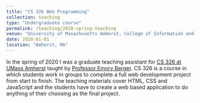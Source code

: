 ```yaml
---
title: "CS 326 Web Programming"
collection: teaching
type: "Undergraduate course"
permalink: /teaching/2020-spring-teaching
venue: "University of Masachusetts Amherst, College of Information and Computer Sciences"
date: 2020-01-01
location: "Amherst, MA"
---
```


In the spring of 2020 I was a graduate teaching assistant for [CS 326 at UMass Amherst](http://web-programming.org) taught by [Professor Emory Berger](https://emeryberger.com/). CS 326 is a course in which students work in groups to complete a full web development project from start to finish. The teaching materials cover HTML, CSS and JavaScript and the students have to create a web based application to do anything of their choosing as the final project.